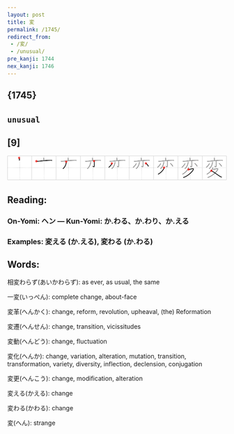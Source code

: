 ```yaml
---
layout: post
title: 変
permalink: /1745/
redirect_from:
 - /変/
 - /unusual/
pre_kanji: 1744
nex_kanji: 1746
---
```


## {1745}

## `unusual`

## [9]

<div class="stroke"><img src="../images/E5A489.png" /></div>

## Reading:

### On-Yomi: ヘン &mdash; Kun-Yomi: か.わる、か.わり、か.える

### Examples: 変える (か.える), 変わる (か.わる)

## Words:

相変わらず(あいかわらず): as ever, as usual, the same

一変(いっぺん): complete change, about-face

変革(へんかく): change, reform, revolution, upheaval, (the) Reformation

変遷(へんせん): change, transition, vicissitudes

変動(へんどう): change, fluctuation

変化(へんか): change, variation, alteration, mutation, transition, transformation, variety, diversity, inflection, declension, conjugation

変更(へんこう): change, modification, alteration

変える(かえる): change

変わる(かわる): change

変(へん): strange
